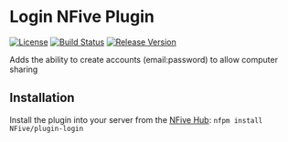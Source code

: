 # Login NFive Plugin
[![License](https://img.shields.io/github/license/NFive/plugin-login.svg)](LICENSE)
[![Build Status](https://img.shields.io/appveyor/ci/NFive/plugin-login.svg)](https://ci.appveyor.com/project/NFive/plugin-login)
[![Release Version](https://img.shields.io/github/release/NFive/plugin-login/all.svg)](https://github.com/NFive/plugin-login/releases)

Adds the ability to create accounts (email:password) to allow computer sharing

## Installation
Install the plugin into your server from the [NFive Hub](https://hub.nfive.io/NFive/plugin-login): `nfpm install NFive/plugin-login`
